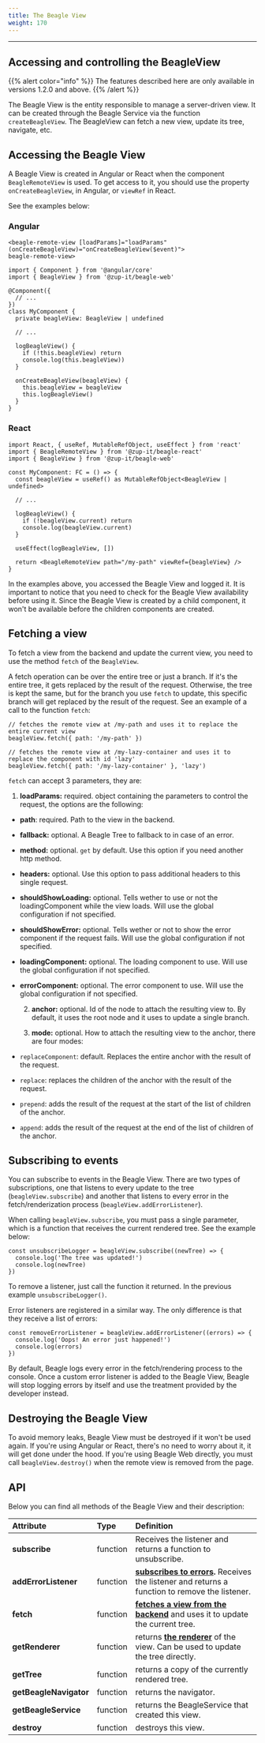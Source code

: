 ```yaml
---
title: The Beagle View
weight: 170
---
```


---

## Accessing and controlling the BeagleView

{{% alert color="info" %}}
The features described here are only available in versions 1.2.0 and above.
{{% /alert %}}

The Beagle View is the entity responsible to manage a server-driven view. It can be created through the Beagle Service via the function `createBeagleView`. The BeagleView can fetch a new view, update its tree, navigate, etc.

## Accessing the Beagle View

A Beagle View is created in Angular or React when the component `BeagleRemoteView` is used. To get access to it, you should use the property `onCreateBeagleView`, in Angular, or `viewRef` in React.

See the examples below:

### **Angular**

```text
<beagle-remote-view [loadParams]="loadParams" (onCreateBeagleView)="onCreateBeagleView($event)">
beagle-remote-view>
```

```text
import { Component } from '@angular/core'
import { BeagleView } from '@zup-it/beagle-web'

@Component({
  // ...
})
class MyComponent {
  private beagleView: BeagleView | undefined

  // ...

  logBeagleView() {
    if (!this.beagleView) return
    console.log(this.beagleView))
  }

  onCreateBeagleView(beagleView) {
    this.beagleView = beagleView
    this.logBeagleView()
  }
}
```

### **React**

```text
import React, { useRef, MutableRefObject, useEffect } from 'react'
import { BeagleRemoteView } from '@zup-it/beagle-react'
import { BeagleView } from '@zup-it/beagle-web'

const MyComponent: FC = () => {
  const beagleView = useRef() as MutableRefObject<BeagleView | undefined>

  // ...

  logBeagleView() {
    if (!beagleView.current) return
    console.log(beagleView.current)
  }

  useEffect(logBeagleView, [])

  return <BeagleRemoteView path="/my-path" viewRef={beagleView} />
}
```

In the examples above, you accessed the Beagle View and logged it. It is important to notice that you need to check for the Beagle View availability before using it. Since the Beagle View is created by a child component, it won't be available before the children components are created.

## Fetching a view

To fetch a view from the backend and update the current view, you need to use the method `fetch` of the `BeagleView`.

A fetch operation can be over the entire tree or just a branch. If it's the entire tree, it gets replaced by the result of the request. Otherwise, the tree is kept the same, but for the branch you use `fetch` to update, this specific branch will get replaced by the result of the request. See an example of a call to the function `fetch`:

```text
// fetches the remote view at /my-path and uses it to replace the entire current view
beagleView.fetch({ path: '/my-path' })

// fetches the remote view at /my-lazy-container and uses it to replace the component with id 'lazy'
beagleView.fetch({ path: '/my-lazy-container' }, 'lazy')
```

`fetch` can accept 3 parameters, they are:

1. **loadParams:** required. object containing the parameters to control the request, the options are the following:

- **path**: required. Path to the view in the backend.
- **fallback:** optional. A Beagle Tree to fallback to in case of an error.
- **method:** optional. `get` by default. Use this option if you need another http method.
- **headers:** optional. Use this option to pass additional headers to this single request.
- **shouldShowLoading:** optional. Tells wether to use or not the loadingComponent while the view loads. Will use the global configuration if not specified.
- **shouldShowError:** optional. Tells wether or not to show the error component if the request fails. Will use the global configuration if not specified.
- **loadingComponent:** optional. The loading component to use. Will use the global configuration if not specified.
- **errorComponent:** optional. The error component to use. Will use the global configuration if not specified.

  2. **anchor:** optional. Id of the node to attach the resulting view to. By default, it uses the root node and it uses to update a single branch.

  3. **mode:** optional. How to attach the resulting view to the anchor, there are four modes:

- `replaceComponent`: default. Replaces the entire anchor with the result of the request.
- `replace`: replaces the children of the anchor with the result of the request.
- `prepend`: adds the result of the request at the start of the list of children of the anchor.
- `append`: adds the result of the request at the end of the list of children of the anchor.

## Subscribing to events

You can subscribe to events in the Beagle View. There are two types of subscriptions, one that listens to every update to the tree \(`beagleView.subscribe`\) and another that listens to every error in the fetch/renderization process \(`beagleView.addErrorListener`\).

When calling `beagleView.subscribe`, you must pass a single parameter, which is a function that receives the current rendered tree. See the example below:

```text
const unsubscribeLogger = beagleView.subscribe((newTree) => {
  console.log('The tree was updated!')
  console.log(newTree)
})
```

To remove a listener, just call the function it returned. In the previous example `unsubscribeLogger()`.

Error listeners are registered in a similar way. The only difference is that they receive a list of errors:

```text
const removeErrorListener = beagleView.addErrorListener((errors) => {
  console.log('Oops! An error just happened!')
  console.log(errors)
})
```

By default, Beagle logs every error in the fetch/rendering process to the console. Once a custom error listener is added to the Beagle View, Beagle will stop logging errors by itself and use the treatment provided by the developer instead.

## Destroying the Beagle View

To avoid memory leaks, Beagle View must be destroyed if it won't be used again. If you're using Angular or React, there's no need to worry about it, it will get done under the hood. If you're using Beagle Web directly, you must call `beagleView.destroy()` when the remote view is removed from the page.

## API

Below you can find all methods of the Beagle View and their description:

<table>
  <thead>
    <tr>
      <th style="text-align:left">Attribute</th>
      <th style="text-align:left">Type</th>
      <th style="text-align:left">Definition</th>
    </tr>
  </thead>
  <tbody>
    <tr>
      <td style="text-align:left"><strong>subscribe</strong>
      </td>
      <td style="text-align:left">function</td>
      <td style="text-align:left">Receives the listener and returns a function to unsubscribe.</td>
    </tr>
    <tr>
      <td style="text-align:left">
        <strong>addErrorListener</strong>
      </td>
      <td style="text-align:left">function</td>
      <td style="text-align:left"><a href="the-beagle-view#subscribing-to-events"><strong>subscribes to errors</strong></a><strong>. </strong>Receives
        the listener and returns a function to remove the listener.</td>
    </tr>
    <tr>
      <td style="text-align:left"><strong>fetch</strong>
      </td>
      <td style="text-align:left">function</td>
      <td style="text-align:left"><a href="the-beagle-view#fetching-a-view"><strong>fetches a view from the backend</strong></a><strong> </strong>and
        uses it to update the current tree.</td>
    </tr>
    <tr>
      <td style="text-align:left"><strong>getRenderer</strong>
      </td>
      <td style="text-align:left">function</td>
      <td style="text-align:left">returns <a href="rendering#the-renderer-api"><strong>the renderer</strong></a> of
        the view. Can be used to update the tree directly.</td>
    </tr>
    <tr>
      <td style="text-align:left"><strong>getTree</strong>
      </td>
      <td style="text-align:left">function</td>
      <td style="text-align:left">returns a copy of the currently rendered tree.</td>
    </tr>
    <tr>
      <td style="text-align:left"><strong>getBeagleNavigator</strong>
      </td>
      <td style="text-align:left">function</td>
      <td style="text-align:left">returns the navigator.</td>
    </tr>
    <tr>
      <td style="text-align:left"><strong>getBeagleService</strong>
      </td>
      <td style="text-align:left">function</td>
      <td style="text-align:left">returns the BeagleService that created this view.</td>
    </tr>
    <tr>
      <td style="text-align:left"><strong>destroy</strong>
      </td>
      <td style="text-align:left">function</td>
      <td style="text-align:left">destroys this view.</td>
    </tr>
  </tbody>
</table>

